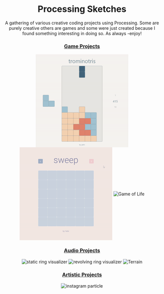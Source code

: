 <h1 align="center">Processing Sketches</h1>

<p align="center">
A gathering of various creative coding projects using Processing. Some are purely creative others are games and some were just created because I found something interesting in doing so. As always -enjoy! 
</p>

<h3 align="center"><a href="https://github.com/yahirRendon/Creative_Coding/tree/main/Processing/Games">Game Projects<a/></h3>
  
<p align="center">
  <img alt="trominotris game"  width="300" align="center" src="https://github.com/yahirRendon/creative_coding/blob/main/processing/game_projects/trominotris/data/trominotris_git.gif"/>
  <img alt="sweep game"  width="300" align="center" src="https://github.com/yahirRendon/creative_coding/blob/main/processing/game_projects/sweep/data/sweep_git.gif"/>
  <img alt="Game of Life"width="300" align="center" src="https://github.com/yahirRendon/creative_coding/blob/main/processing/game_projects/game_of_life_image/data/Game_of_Life_Image_git.gif"/>
</p>
 
<h3 align="center"><a href="https://github.com/yahirRendon/creative_coding/tree/main/processing/audio_projects">Audio Projects<a/></h3>

<p align="center">
  <img alt="static ring visualizer" width="300" align="center" src="https://github.com/yahirRendon/creative_coding/blob/main/processing/audio_projects/Visualizer_Rings_Solo_Static_Public/data/Viz_Ring_Static_Gif.gif"/>
  <img alt="revolving ring visualizer" width="300" align="center" src="https://github.com/yahirRendon/creative_coding/blob/main/processing/audio_projects/Visualizer_Rings_Solo_Revolve_Public/data/Viz_Ring_Revolve_Gif.gif"/>
  <img alt="Terrain"width="300" height="300" align="center" src="https://github.com/yahirRendon/creative_coding/blob/main/processing/audio_projects/terrain/data/terrain_anim_01.gif"/>
</p>
  
<h3 align="center"><a href="https://github.com/yahirRendon/creative_coding/tree/main/processing/artistic_projects">Artistic Projects<a/></h3>
  
<p align="center">
  <img alt="instagram particle" width="300" align="center" src="https://github.com/yahirRendon/creative_coding/blob/main/processing/artistic_projects/Instagram_Filter_Sine_Particles/data/instagramFilterSineParticleDemo.gif"/>
<!--   <img alt="revolving ring visualizer" width="300" align="center" src="https://github.com/yahirRendon/creative_coding/blob/main/processing/audio_projects/Visualizer_Rings_Solo_Revolve_Public/data/Viz_Ring_Revolve_Gif.gif"/>
  <img alt="Game of Life"width="300" align="center" src="https://github.com/yahirRendon/creative_coding/blob/main/processing/game_projects/game_of_life_image/data/Game_of_Life_Image_git.gif"/> -->
</p>
  
  
  





